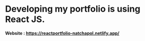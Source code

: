 # Developing my portfolio is using React JS.

#### Website : https://reactportfolio-natchapol.netlify.app/
